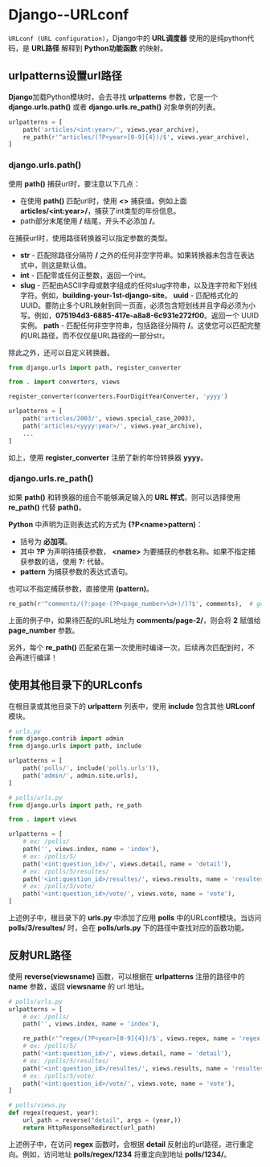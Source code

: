 # Django--URLconf

`URLconf (URL configuration)`，Django中的 **URL调度器** 使用的是纯python代码，是 **URL路径** 解释到 **Python功能函数** 的映射。

## urlpatterns设置url路径

**Django**加载Python模块时，会去寻找 **urlpatterns** 参数，它是一个 **django.urls.path()** 或者 **django.urls.re_path()** 对象单例的列表。

```python
urlpatterns = [
    path('articles/<int:year>/', views.year_archive),
    re_path(r'^articles/(?P<year>[0-9]{4})/$', views.year_archive),
]
```

### django.urls.path()

使用 **path()** 捕获url时，要注意以下几点：

- 在使用 **path()** 匹配url时，使用 **<>** 捕获值。例如上面 **articles/\<int:year\>/**，捕获了int类型的年份信息。
- path部分末尾使用 **/** 结尾，开头不必添加 **/**。

在捕获url时，使用路径转换器可以指定参数的类型。

- **str** - 匹配除路径分隔符 **/** 之外的任何非空字符串。如果转换器未包含在表达式中，则这是默认值。
- **int** - 匹配零或任何正整数，返回一个int。
- **slug** - 匹配由ASCII字母或数字组成的任何slug字符串，以及连字符和下划线字符。例如，**building-your-1st-django-site**。
**uuid** - 匹配格式化的UUID。要防止多个URL映射到同一页面，必须包含短划线并且字母必须为小写。例如，**075194d3-6885-417e-a8a8-6c931e272f00**。返回一个 UUID实例。
**path** - 匹配任何非空字符串，包括路径分隔符 **/**。这使您可以匹配完整的URL路径，而不仅仅是URL路径的一部分str。

除此之外，还可以自定义转换器。

```python
from django.urls import path, register_converter

from . import converters, views

register_converter(converters.FourDigitYearConverter, 'yyyy')

urlpatterns = [
    path('articles/2003/', views.special_case_2003),
    path('articles/<yyyy:year>/', views.year_archive),
    ...
]
```

如上，使用 **register_converter** 注册了新的年份转换器 **yyyy**。

### django.urls.re_path()

如果 **path()** 和转换器的组合不能够满足输入的 **URL 样式**，则可以选择使用 **re_path()** 代替 **path()**。

**Python** 中声明为正则表达式的方式为 **(?P\<name\>pattern)**：

- 括号为 **必加项**。
- 其中 **?P** 为声明待捕获参数， **\<name\>** 为要捕获的参数名称。如果不指定捕获参数的话，使用 **?:** 代替。
- **pattern** 为捕获参数的表达式语句。
  
也可以不指定捕获参数，直接使用 **(pattern)**。

```python
re_path(r'^comments/(?:page-(?P<page_number>\d+)/)?$', comments),  # good
```

上面的例子中，如果待匹配的URL地址为 **comments/page-2/**，则会将 **2** 赋值给 **page_number** 参数。

另外，每个 **re_path()** 匹配紧在第一次使用时编译一次，后续再次匹配到时，不会再进行编译！

## 使用其他目录下的URLconfs

在根目录或其他目录下的 **urlpattern** 列表中，使用 **include** 包含其他 **URLconf** 模块。

```python
# urls.py
from django.contrib import admin
from django.urls import path, include

urlpatterns = [
    path('polls/', include('polls.urls')),
    path('admin/', admin.site.urls),
]

# polls/urls.py
from django.urls import path, re_path

from . import views

urlpatterns = [
    # ex: /polls/
    path('', views.index, name = 'index'),
    # ex: /polls/5/
    path('<int:question_id>/', views.detail, name = 'detail'),
    # ex: /polls/5/resultes/
    path('<int:question_id>/resultes/', views.results, name = 'resultes'),
    # ex: /polls/5/vote/
    path('<int:question_id>/vote/', views.vote, name = 'vote'),
]
```

上述例子中，根目录下的 **urls.py** 中添加了应用 **polls** 中的URLconf模块。当访问 **polls/3/resultes/** 时，会在 **polls/urls.py** 下的路径中查找对应的函数功能。

## 反射URL路径

使用 **reverse(viewsname)** 函数，可以根据在 **urlpatterns** 注册的路径中的 **name** 参数，返回 **viewsname** 的 url 地址。

```python
# polls/urls.py
urlpatterns = [
    # ex: /polls/
    path('', views.index, name = 'index'),

    re_path(r'^regex/(?P<year>[0-9]{4})/$', views.regex, name = 'regex'),
    # ex: /polls/5/
    path('<int:question_id>/', views.detail, name = 'detail'),
    # ex: /polls/5/resultes/
    path('<int:question_id>/resultes/', views.results, name = 'resultes'),
    # ex: /polls/5/vote/
    path('<int:question_id>/vote/', views.vote, name = 'vote'),
]

# polls/views.py
def regex(request, year):
    url_path = reverse("detail", args = (year,))
    return HttpResponseRedirect(url_path)
```

上述例子中，在访问 **regex** 函数时，会根据 **detail** 反射出的url路径，进行重定向。例如，访问地址 **polls/regex/1234** 将重定向到地址 **polls/1234/**。